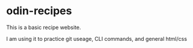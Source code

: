 # odin-recipes

This is a basic recipe website.

I am using it to practice git useage, CLI commands, and general html/css

